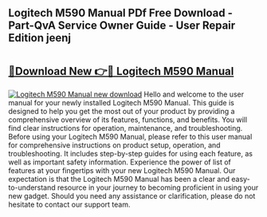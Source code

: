 ## Logitech M590 Manual PDf Free Download - Part-QvA Service Owner Guide - User Repair Edition jeenj

# <h2><a href="http://cf10220.oget.top/?id=Logitech+M590+Manual">🔗Download New 👉🔴 Logitech M590 Manual</a></h2>

[![Logitech M590 Manual new download](https://i.imgur.com/5g1atiW.png)](http://cf10220.oget.top/?id=Logitech+M590+Manual)
Hello and welcome to the user manual for your newly installed Logitech M590 Manual. This guide is designed to help you get the most out of your product by providing a comprehensive overview of its features, functions, and benefits. You will find clear instructions for operation, maintenance, and troubleshooting. Before using your Logitech M590 Manual, please refer to this user manual for comprehensive instructions on product setup, operation, and troubleshooting. It includes step-by-step guides for using each feature, as well as important safety information. Experience the power of list of features at your fingertips with your new Logitech M590 Manual. Our expectation is that the Logitech M590 Manual has been a clear and easy-to-understand resource in your journey to becoming proficient in using your new gadget. Should you need any assistance or clarification, please do not hesitate to contact our support team.
